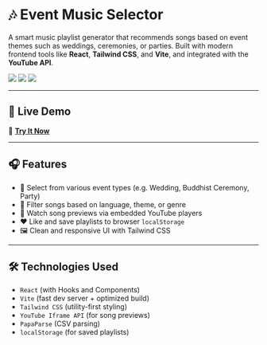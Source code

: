 # 🎶 Event Music Selector

A smart music playlist generator that recommends songs based on event themes such as weddings, ceremonies, or parties. Built with modern frontend tools like **React**, **Tailwind CSS**, and **Vite**, and integrated with the **YouTube API**.

<p align="left">
  <img src="https://img.shields.io/badge/React-20232A?style=for-the-badge&logo=react&logoColor=61DAFB" />
  <img src="https://img.shields.io/badge/Tailwind_CSS-06B6D4?style=for-the-badge&logo=tailwind-css&logoColor=white" />
  <img src="https://img.shields.io/badge/Vite-646CFF?style=for-the-badge&logo=vite&logoColor=white" />
</p>

---

## 🚀 Live Demo

🔗 [**Try It Now**](https://jirachaporn.github.io/EventMusicSelector/)

---

## 🎧 Features

- 🎉 Select from various event types (e.g. Wedding, Buddhist Ceremony, Party)
- 🧠 Filter songs based on language, theme, or genre
- 📼 Watch song previews via embedded YouTube players
- ❤️ Like and save playlists to browser `localStorage`
- 🖼️ Clean and responsive UI with Tailwind CSS

---

## 🛠️ Technologies Used

- `React` (with Hooks and Components)
- `Vite` (fast dev server + optimized build)
- `Tailwind CSS` (utility-first styling)
- `YouTube Iframe API` (for song previews)
- `PapaParse` (CSV parsing)
- `localStorage` (for saved playlists)
